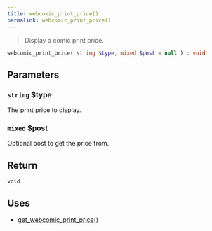 ```yaml
---
title: webcomic_print_price()
permalink: webcomic_print_price()
---
```


> Display a comic print price.

```php
webcomic_print_price( string $type, mixed $post = null ) : void
```

## Parameters

### `string` $type
The print price to display.

### `mixed` $post
Optional post to get the price from.

## Return

`void`

## Uses
- [get_webcomic_print_price()](get_webcomic_print_price())
